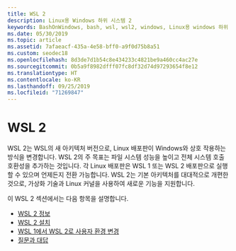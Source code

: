 ```yaml
---
title: WSL 2
description: Linux용 Windows 하위 시스템 2
keywords: BashOnWindows, bash, wsl, wsl2, windows, Linux용 windows 하위 시스템, windowssubsystem, ubuntu, debian, suse, windows 10, 설치
ms.date: 05/30/2019
ms.topic: article
ms.assetid: 7afaeacf-435a-4e58-bff0-a9f0d75b8a51
ms.custom: seodec18
ms.openlocfilehash: 8d3de7d1b54c8e434233c4821be9a460cc4ac27e
ms.sourcegitcommit: 0b5a9f8982dfff07fc8df32d74d97293654f8e12
ms.translationtype: HT
ms.contentlocale: ko-KR
ms.lasthandoff: 09/25/2019
ms.locfileid: "71269847"
---
```

# <a name="wsl-2"></a>WSL 2

WSL 2는 WSL의 새 아키텍처 버전으로, Linux 배포판이 Windows와 상호 작용하는 방식을 변경합니다. WSL 2의 주 목표는 파일 시스템 성능을 높이고 전체 시스템 호출 호환성을 추가하는 것입니다. 각 Linux 배포판은 WSL 1 또는 WSL 2 배포판으로 실행할 수 있으며 언제든지 전환 가능합니다. WSL 2는 기본 아키텍처를 대대적으로 개편한 것으로, 가상화 기술과 Linux 커널을 사용하여 새로운 기능을 지원합니다.

이 WSL 2 섹션에서는 다음 항목을 설명합니다.

* [WSL 2 정보](./wsl2-about.md)
* [WSL 2 설치](./wsl2-install.md)
* [WSL 1에서 WSL 2로 사용자 환경 변경](./wsl2-ux-changes.md)
* [질문과 대답](./wsl2-faq.md)